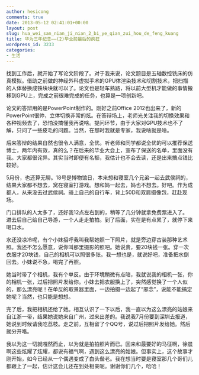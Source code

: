 ```yaml
---
author: hesicong
comments: true
date: 2013-05-12 02:41:01+00:00
layout: post
slug: hua_wei_san_nian_ji_nian_2_bi_ye_qian_zui_hou_de_feng_kuang
title: 华为三年纪念——(2)毕业前最后的疯狂
wordpress_id: 3233
categories:
- 生活
---
```


找到工作后，就开始了写论文阶段了。对于我来说，论文题目是五轴数控铣床的仿真模拟。借助之前做的神经外科虚拟手术的GPU体渲染技术和切割技术，把扫描的人体替换成铁块块就可以了。论文也是轻车熟路，将以前大型机才能做的事情搬移到GPU上，完成之前很难完成的任务，也算是一项创新吧。

论文的答辩用的是PowerPoint制作的。刚好之前Office 2012也出来了，新的PowerPoint很帅，立体切换非常的炫。在答辩场上，老师光关注我的切换效果和各种视频去了，恐怕没搞懂我再说啥。提问环节，由于大家对GPU技术也不了解，只问了一些皮毛的问题。当然，在那时我就是专家，我说啥就是啥。

后来答辩的结果自然也很令人满意，全优。听老师和同学都说全优的可以推荐保送博士，两年内有效，真的么？在后来的毕业大会上，宣布了保送的名单，里面没有我。大家都很诧异。其实当时即便有名额，我估计也不会去读，还是出来搞点钱比较好。

5月份，也还算无聊。18号是博物馆日，本来想和寝室几个兄弟一起去武侯祠的，结果大家都不想去，窝在寝室打游戏。想和妈一起去，妈也不想去。好吧。作为成都人，从来没去过武侯祠。骑上自己的自行车，背上50D和双肩摄像包，赶赴现场。

门口排队的人太多了，还好我12点左右到的，稍等了几分钟就拿免费票进入了。进去后自己给自己导游，一个人走走拍拍。到了后面，实在是有点累了，就停下来喝口水。

水还没凉冷呢，有个小妹招呼我叫我帮她照一下照片，就是旁边穿古装那种艺术照。我还不怎么愿意，说你叫那里摄影的照吧。她说贵，要20块钱一张。穿一次衣服才20块钱，自己的相机可以照很多张。我一想也是，就说好吧，准备把水倒回去。小妹说不急，喝完了再照。

她当时带了个相机，我有个单反。由于环境稍微有点暗，我就说我的相机一张，你的相机一张，过后把照片发给你。小妹去把衣服换上了，突然感觉换了一个人似的，那么漂亮呢！在单反的取景器里面，一边拍摄一边起了“邪念”，说能不能搞定她呢？当然，也只能是想想。

完了后，我把相机还给了她。相互认识了一下以后，我一直以为这么漂亮的姑娘来自江浙一带，结果她说她来自广州，过来出差的。我说我7月份要到深圳去报道，她说到时候请我吃荔枝。走之前，互相留了个QQ号，说过后把照片发给她。然后就分开咯。

我以为这一切就嘎然而止，以为就是拍拍照片而已。回来和最要好的马征啊，徐晨啊这些炫耀了炫耀，都说有福气啊，遇到这么漂亮的姑娘。但事实上，这个故事才刚开始，如今已经从一个偶遇变成了白头偕老。我在想当时要是寝室那几个哥们儿都跟上了一起，估计这会儿还在到处相亲呢。谢谢你们几个，哈哈！
